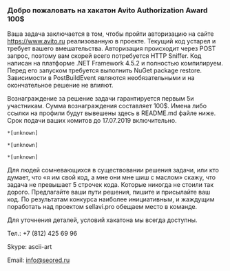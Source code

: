 ### Добро пожаловать на хакатон Avito Authorization Award 100$

Ваша задача заключается в том, чтобы пройти авторизацию на сайте https://www.avito.ru реализованную в проекте. Текущий код устарел и требует вашего вмешательства. Авторизация происходит через POST запрос, поэтому вам скорей всего потребуется HTTP Sniffer.  Код написан на платформе .NET Framework 4.5.2 и полностью компилируем. Перед его запуском требуется выполнить NuGet package restore. Зависимости в PostBuildEvent являются необязательными и на окончательное решение не влияют.


Вознаграждение за решение задачи гарантируется первым 5и участникам. Сумма вознаграждения составляет 100$. Имена либо ссылки на профили будут вывешены здесь в README.md файле ниже. Срок подачи ваших комитов до 17.07.2019 включительно.

```
*[unknown]

*[unknown]

*[unknown]
```

Для людей сомневающихся в существовании решения задачи, или кто думает, что «я им свой код, а мне они мне шиш с маслом» скажу, что задача не превышает 5 строчек кода. Которые никогда не стоили так дорого.
Предлагайте ваши пути решения, пишите и присылайте ваш код. По результатам конкурса наиболее инициативным, и жаждущим поработать над проектом sellavi.pro обещаем   место в команде.

Для  уточнения деталей, условий хакатона мы всегда доступны.

Тел.: +7 (812) 425 69 96

Skype: ascii-art

Email: info@seored.ru
